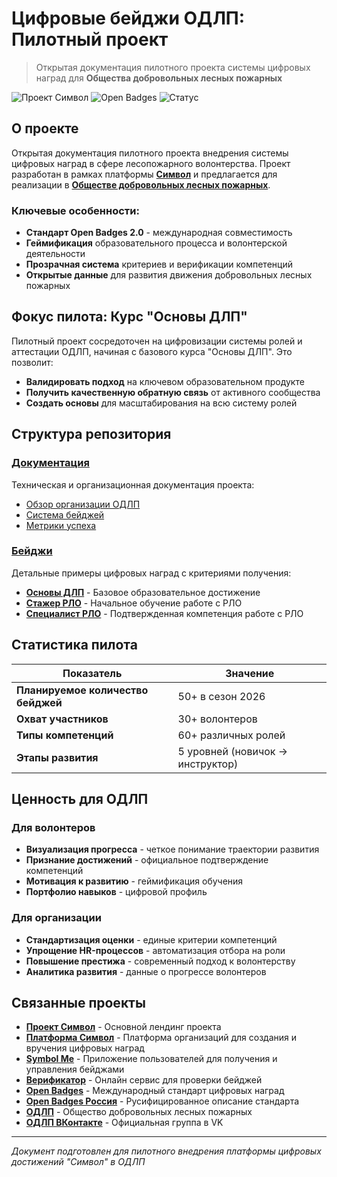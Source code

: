 # Цифровые бейджи ОДЛП: Пилотный проект

> Открытая документация пилотного проекта системы цифровых наград для **Общества добровольных лесных пожарных**

![Проект Символ](https://img.shields.io/badge/Проект-Символ-blue?style=for-the-badge)
![Open Badges](https://img.shields.io/badge/Стандарт-Open%20Badges%202.0-green?style=for-the-badge)
![Статус](https://img.shields.io/badge/Статус-Пилот-orange?style=for-the-badge)

## О проекте

Открытая документация пилотного проекта внедрения системы цифровых наград в сфере лесопожарного волонтерства. Проект разработан в рамках платформы **[Символ](https://gosymbol.ru)** и предлагается для реализации в **[Обществе добровольных лесных пожарных](https://forestfire.ru)**.

### Ключевые особенности:
- **Стандарт Open Badges 2.0** - международная совместимость
- **Геймификация** образовательного процесса и волонтерской деятельности
- **Прозрачная система** критериев и верификации компетенций
- **Открытые данные** для развития движения добровольных лесных пожарных

## Фокус пилота: Курс "Основы ДЛП"

Пилотный проект сосредоточен на цифровизации системы ролей и аттестации ОДЛП, начиная с базового курса "Основы ДЛП". Это позволит:

- **Валидировать подход** на ключевом образовательном продукте
- **Получить качественную обратную связь** от активного сообщества
- **Создать основы** для масштабирования на всю систему ролей

## Структура репозитория

### [Документация](документы/)
Техническая и организационная документация проекта:
- [Обзор организации ОДЛП](документы/01-обзор-организации.md)
- [Система бейджей](документы/02-система-бейджей.md)
- [Метрики успеха](документы/05-метрики-успеха.md)

### [Бейджи](бейджи/)
Детальные примеры цифровых наград с критериями получения:
- [**Основы ДЛП**](бейджи/osnovy-dlp-badge.md) - Базовое образовательное достижение
- [**Стажер РЛО**](бейджи/stazher-rlo-badge.md) - Начальное обучение работе с РЛО
- [**Специалист РЛО**](бейджи/specialist-rlo-badge.md) - Подтвержденная компетенция работе с РЛО


## Статистика пилота

| Показатель                         | Значение                         |
| ---------------------------------- | -------------------------------- |
| **Планируемое количество бейджей** | 50+ в сезон 2026                 |
| **Охват участников**               | 30+ волонтеров                   |
| **Типы компетенций**               | 60+ различных ролей              |
| **Этапы развития**                 | 5 уровней (новичок → инструктор) |

## Ценность для ОДЛП

### Для волонтеров
- **Визуализация прогресса** - четкое понимание траектории развития
- **Признание достижений** - официальное подтверждение компетенций
- **Мотивация к развитию** - геймификация обучения
- **Портфолио навыков** - цифровой профиль 

### Для организации
- **Стандартизация оценки** - единые критерии компетенций
- **Упрощение HR-процессов** - автоматизация отбора на роли
- **Повышение престижа** - современный подход к волонтерству
- **Аналитика развития** - данные о прогрессе волонтеров
## Связанные проекты

- **[Проект Символ](https://symboltech.ru)** - Основной лендинг проекта
- **[Платформа Символ](https://gosymbol.ru)** - Платформа организаций для создания и вручения цифровых наград
- **[Symbol Me](https://symbolme.ru)** - Приложение пользователей для получения и управления бейджами
- **[Верификатор](https://virtualbadge.ru)** - Онлайн сервис для проверки бейджей
- **[Open Badges](https://openbadges.org)** - Международный стандарт цифровых наград
- **[Open Badges Россия](https://openbadges.ru)** - Русифицированное описание стандарта
- **[ОДЛП](https://forestfire.ru)** - Общество добровольных лесных пожарных
- **[ОДЛП ВКонтакте](https://vk.com/forestfire_ru)** - Официальная группа в VK

---

*Документ подготовлен для пилотного внедрения платформы цифровых достижений "Символ" в ОДЛП*
